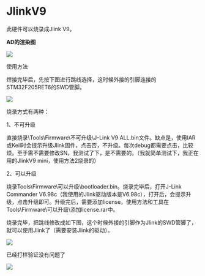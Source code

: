 # JlinkV9

此硬件可以烧录成Jlink V9。

**AD的渲染图**

![](https://gitee.com/strongercjd/PCB/raw/master/JlinkV9/image/0.jpg)

使用方法

焊接完毕后，先按下图进行跳线选择，这时候外接的引脚连接的STM32F205RET6的SWD管脚。

![](https://gitee.com/strongercjd/PCB/raw/master/JlinkV9/image/1.jpg)

烧录方式有两种：

1、不可升级

直接烧录\Tools\Firmware\不可升级\J-Link V9 ALL.bin文件。缺点是，使用IAR或Keil时会提示升级Jlink固件，点击否，不升级。每次debug都需要点击，比较烦。至于需不需要修改SN，我测试了下，是不需要的。（我就简单测试下，我正在用的JlinkV9 mini，使用方法2烧录的）



2、可以升级

烧录Tools\Firmware\可以升级\bootloader.bin。烧录完毕后，打开J-Link Commander V6.98c（我使用的Jlink驱动版本是V6.98c），打开后，会提示升级，点击升级即可。升级完后，需要添加license，使用方法和工具在Tools\Firmware\可以升级\添加license.rar中。



烧录完毕，把跳线修改成如下图，这个时候外接的引脚作为Jlink的SWD管脚了，就可以使用Jlink了（需要安装Jlink的驱动）。

![](https://gitee.com/strongercjd/PCB/raw/master/JlinkV9/image/3.jpg)



已经打样验证没有问题了

![](https://gitee.com/strongercjd/PCB/raw/master/JlinkV9/image/4.jpg)

